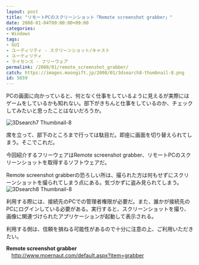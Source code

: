 ```yaml
---
layout: post
title: "リモートPCのスクリーンショット「Remote screenshot grabber」"
date: 2008-01-04T09:00:00+09:00
categories:
- Windows
tags: 
- GUI
- ユーティリティ - スクリーンショット/キャスト
- ユーティリティ
- ライセンス - フリーウェア
permalink: /2008/01/remote_screenshot_grabber/
catch: https://images.moongift.jp/2008/01/3dsearch8-thumbnail-8.png
id: 5659
---
```

PCの画面に向かっていると、何となく仕事をしているように見えるが実際にはゲームをしているかも知れない。部下がきちんと仕事をしているのか、チェックしてみたいと思ったことはないだろうか。   
  
 ![3Dsearch7 Thumbnail-8](https://images.moongift.jp/2008/01/3dsearch7-thumbnail-8.png)  
  
席を立って、部下のところまで行っては駄目だ。即座に画面を切り替えられてしまう。そこでこれだ。   
  
今回紹介するフリーウェアはRemote screenshot grabber、リモートPCのスクリーンショットを取得するソフトウェアだ。   
<!--more-->  
Remote screenshot grabberの恐ろしい所は、撮られた方は何もせずにスクリーンショットを撮られてしまう点にある。気づかずに盗み見られてしまう。   
 ![3Dsearch8 Thumbnail-8](https://images.moongift.jp/2008/01/3dsearch8-thumbnail-8.png)  
  
利用する際には、接続先のPCでの管理者権限が必要だ。また、誰かが接続先のPCにログインしている必要がある。実行すると、スクリーンショットを撮り、画像に関連づけられたアプリケーションが起動して表示される。   
  
利用する側は、信頼を損ねる可能性があるので十分に注意の上、ご利用いただきたい。   
  
**Remote screenshot grabber**   
　[http://www.moernaut.com/default.aspx?item=grabber   
](http://www.moernaut.com/default.aspx?item=grabber)

